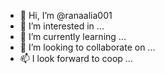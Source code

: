 - 👋 Hi, I’m @ranaalia001
- 👀 I’m interested in ...
- 🌱 I’m currently learning  ...
- 💞️ I’m looking to collaborate on ...
- 📫 I look forward to coop ...

<!---
ranaalia001/ranaalia001 is a ✨ special ✨ repository because its `README.md` (this file) appears on your GitHub profile.
You can click the Preview link to take a look at your changes.
--->
